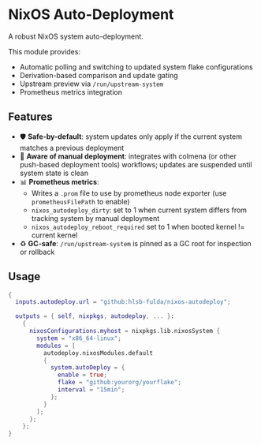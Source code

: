 # NixOS Auto-Deployment
A robust NixOS system auto-deployment.

This module provides:

* Automatic polling and switching to updated system flake configurations
* Derivation-based comparison and update gating
* Upstream preview via `/run/upstream-system`
* Prometheus metrics integration

## Features

* 🛡 **Safe-by-default**: system updates only apply if the current system matches a previous deployment
* 🔐 **Aware of manual deployment**: integrates with colmena (or other push-based deployment tools) workflows; updates are suspended until system state is clean
* 📊 **Prometheus metrics**:
  * Writes a `.prom` file to use by prometheus node exporter (use `prometheusFilePath` to enable)
  * `nixos_autodeploy_dirty`: set to 1 when current system differs from tracking system by manual deployment
  * `nixos_autodeploy_reboot_required` set to 1 when booted kernel != current kernel
* ♻ **GC-safe**: `/run/upstream-system` is pinned as a GC root for inspection or rollback

## Usage

```nix
{
  inputs.autodeploy.url = "github:hlsb-fulda/nixos-autodeploy";

  outputs = { self, nixpkgs, autodeploy, ... }:
    {
      nixosConfigurations.myhost = nixpkgs.lib.nixosSystem {
        system = "x86_64-linux";
        modules = [
          autodeploy.nixosModules.default
          {
            system.autoDeploy = {
              enable = true;
              flake = "github:yourorg/yourflake";
              interval = "15min";
            };
          }
        ];
      };
    };
}
```
